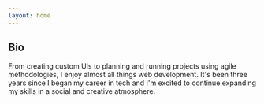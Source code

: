 ```yaml
---
layout: home
---
```


## Bio

From creating custom UIs to planning and running projects using agile methodologies, I enjoy almost all things web development. It's been three years since I began my career in tech and I'm excited to continue expanding my skills in a social and creative atmosphere.
